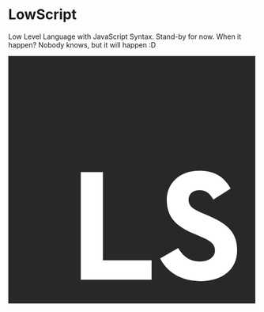 # LowScript
Low Level Language with JavaScript Syntax. Stand-by for now. When it happen? Nobody knows, but it will happen :D

![LowScriptLogo](./LowScriptLogo.jpg)